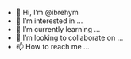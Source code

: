 - 👋 Hi, I’m @ibrehym
- 👀 I’m interested in ...
- 🌱 I’m currently learning ...
- 💞️ I’m looking to collaborate on ...
- 📫 How to reach me ...

<!---
ibrehym/ibrehym is a ✨ special ✨ repository because its `README.md` (this file) appears on your GitHub profile.
You can click the Preview link to take a look at your changes.
--->
